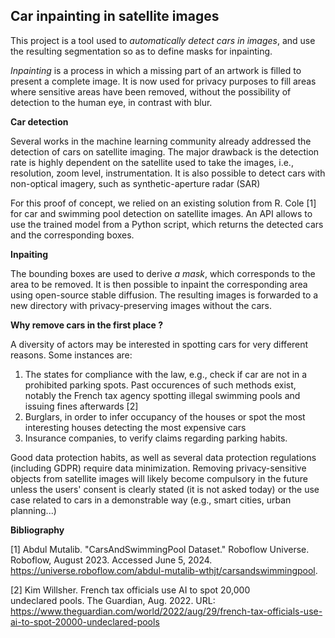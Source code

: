 ## **Car inpainting in satellite images**

This project is a tool used to *automatically detect cars in images*, and use the resulting segmentation so as to define masks for inpainting.

*Inpainting* is a process in which a missing part of an artwork is filled to present a complete image. It is now used for privacy purposes to fill areas where sensitive areas have been removed, without the possibility of detection to the human eye, in contrast with blur.

**Car detection**

Several works in the machine learning community already addressed the detection of cars on satellite imaging. The major drawback is the detection rate is highly dependent on the satellite used to take the images, i.e., resolution, zoom level, instrumentation. It is also possible to detect cars with non-optical imagery, such as synthetic-aperture radar (SAR)

For this proof of concept, we relied on an existing solution from R. Cole [1] for car and swimming pool detection on satellite images. An API allows to use the trained model from a Python script, which returns the detected cars and the corresponding boxes.

**Inpaiting**

The bounding boxes are used to derive *a mask*, which corresponds to the area to be removed.  It is then possible to inpaint the corresponding area using open-source stable diffusion. The resulting images is forwarded to a new directory with privacy-preserving images without the cars.

**Why remove cars in the first place ?**

A diversity of actors may be interested in spotting cars for very different reasons. Some instances are:

 1. The states for compliance with the law, e.g., check if car are not in a prohibited parking spots. Past occurences of such methods exist, notably the French tax agency spotting illegal swimming pools and issuing fines afterwards [2]
 2. Burglars, in order to infer occupancy of the houses or spot the most interesting houses detecting the most expensive cars
 3. Insurance companies, to verify claims regarding parking habits.

Good data protection habits, as well as several data protection regulations (including GDPR) require data minimization. Removing privacy-sensitive objects from satellite images will likely become compulsory in the future unless the users' consent is clearly stated (it is not asked today) or the use case related to cars in a demonstrable way (e.g., smart cities, urban planning...) 

**Bibliography**

[1] Abdul Mutalib. "CarsAndSwimmingPool Dataset." Roboflow Universe. Roboflow, August 2023. Accessed June 5, 2024. https://universe.roboflow.com/abdul-mutalib-wthjt/carsandswimmingpool.

[2] Kim Willsher. French tax officials use AI to spot 20,000  
undeclared pools.  The Guardian, Aug. 2022.  URL:  
https://www.theguardian.com/world/2022/aug/29/french-tax-officials-use-ai-to-spot-20000-undeclared-pools
